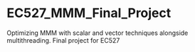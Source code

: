 # EC527_MMM_Final_Project
Optimizing MMM with scalar and vector techniques alongside multithreading. Final project for EC527
